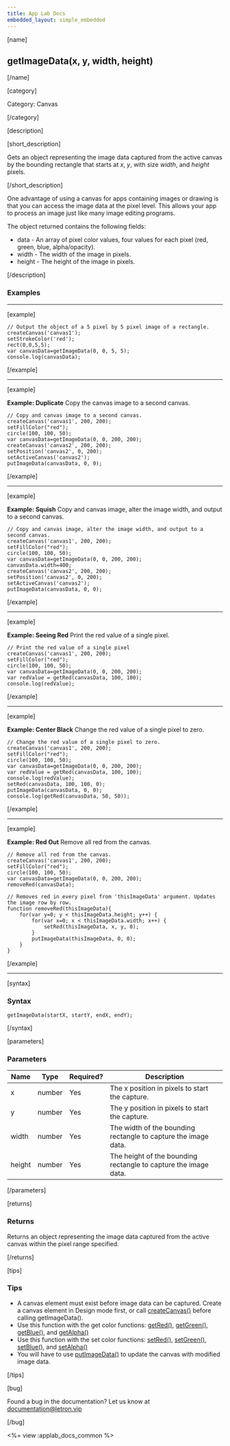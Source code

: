```yaml
---
title: App Lab Docs
embedded_layout: simple_embedded
---
```


[name]

## getImageData(x, y, width, height)

[/name]

[category]

Category: Canvas

[/category]

[description]

[short_description]

Gets an object representing the image data captured from the active canvas by the bounding rectangle that starts at *x*, *y*, with size *width*, and *height* pixels.

[/short_description]

One advantage of using a canvas for apps containing images or drawing is that you can access the image data at the pixel level. This allows your app to process an image just like many image editing programs.

The object returned contains the following fields:

- data - An array of pixel color values, four values for each pixel (red, green, blue, alpha/opacity).
- width - The width of the image in pixels.
- height - The height of the image in pixels.

[/description]

### Examples
____________________________________________________

[example]

```
// Output the object of a 5 pixel by 5 pixel image of a rectangle. 
createCanvas('canvas1');
setStrokeColor('red');
rect(0,0,5,5);
var canvasData=getImageData(0, 0, 5, 5);
console.log(canvasData);
```

[/example]

____________________________________________________

[example]

**Example: Duplicate** Copy the canvas image to a second canvas.

```
// Copy and canvas image to a second canvas. 
createCanvas('canvas1', 200, 200);
setFillColor("red");
circle(100, 100, 50);
var canvasData=getImageData(0, 0, 200, 200);
createCanvas('canvas2', 200, 200);
setPosition('canvas2', 0, 200);
setActiveCanvas('canvas2');
putImageData(canvasData, 0, 0);
```

[/example]

____________________________________________________

[example]

**Example: Squish** Copy and canvas image, alter the image width, and output to a second canvas.

```
// Copy and canvas image, alter the image width, and output to a second canvas.
createCanvas('canvas1', 200, 200);
setFillColor("red");
circle(100, 100, 50);
var canvasData=getImageData(0, 0, 200, 200);
canvasData.width=400;
createCanvas('canvas2', 200, 200);
setPosition('canvas2', 0, 200);
setActiveCanvas('canvas2');
putImageData(canvasData, 0, 0);
```

[/example]

____________________________________________________

[example]

**Example: Seeing Red** Print the red value of a single pixel.

```
// Print the red value of a single pixel
createCanvas('canvas1', 200, 200);
setFillColor("red");
circle(100, 100, 50);
var canvasData=getImageData(0, 0, 200, 200);
var redValue = getRed(canvasData, 100, 100);
console.log(redValue);
```

[/example]

____________________________________________________

[example]

**Example: Center Black** Change the red value of a single pixel to zero.

```
// Change the red value of a single pixel to zero.
createCanvas('canvas1', 200, 200);
setFillColor("red");
circle(100, 100, 50);
var canvasData=getImageData(0, 0, 200, 200);
var redValue = getRed(canvasData, 100, 100);
console.log(redValue);
setRed(canvasData, 100, 100, 0);
putImageData(canvasData, 0, 0);
console.log(getRed(canvasData, 50, 50));
```

[/example]

____________________________________________________

[example]

**Example: Red Out** Remove all red from the canvas.

```
// Remove all red from the canvas.
createCanvas('canvas1', 200, 200);
setFillColor("red");
circle(100, 100, 50);
var canvasData=getImageData(0, 0, 200, 200);
removeRed(canvasData);

// Removes red in every pixel from 'thisImageData' argument. Updates the image row by row.
function removeRed(thisImageData){
    for(var y=0; y < thisImageData.height; y++) {
        for(var x=0; x < thisImageData.width; x++) {
            setRed(thisImageData, x, y, 0);
        }
        putImageData(thisImageData, 0, 0);
    }
}
```

[/example]

____________________________________________________

[syntax]

### Syntax

```
getImageData(startX, startY, endX, endY);
```

[/syntax]

[parameters]

### Parameters

| Name  | Type | Required? | Description |
|-----------------|------|-----------|-------------|
| x | number | Yes | The x position in pixels to start the capture.  |
| y | number | Yes | The y position in pixels to start the capture.  |
| width | number | Yes | The width of the bounding rectangle to capture the image data.  |
| height | number | Yes | The height of the bounding rectangle to capture the image data.  |

[/parameters]

[returns]

### Returns
Returns an object representing the image data captured from the active canvas within the pixel range specified.

[/returns]

[tips]

### Tips
- A canvas element must exist before image data can be captured. Create a canvas element in Design mode first, or call [createCanvas()](/applab/docs/createCanvas) before calling getImageData().
- Use this function with the get color functions: [getRed()](/applab/docs/getRed), [getGreen()](/applab/docs/getGreen), [getBlue()](/applab/docs/getBlue), and [getAlpha()](/applab/docs/getAlpha)
- Use this function with the set color functions: [setRed()](/applab/docs/setRed), [setGreen()](/applab/docs/setGreen), [setBlue()](/applab/docs/setBlue), and [setAlpha()](/applab/docs/setAlpha)
- You will have to use [putImageData()](/applab/docs/putImageData) to update the canvas with modified image data.

[/tips]

[bug]

Found a bug in the documentation? Let us know at documentation@letron.vip

[/bug]

<%= view :applab_docs_common %>
